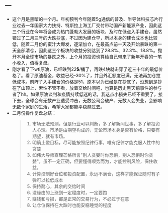 ## 一 ##

* 这个月是黑暗的一个月。年初预判今年随着5g通信的普及、半导体科技芯片行业过去一年国家大力扶持、特斯拉上海工厂交付带动国产新能源产业，因此这三个行业在今年将会成为热门蓬勃大发展的板块，及时在低点入手建仓，虽然错过了二月三号的大跌抄底，不过因为建仓早，所以本身的建仓成本也比较低，随着二月份的蜜汁大爆发，逐渐加仓，在最高点前一天及开始暴跌的第一天全部清仓，因此这三个板块的收益分别达到了28.8%、32.3%、18.8%。抛开本月全球市场的暴跌之外，上个月的投资也算给自己带来了新年开春的一笔小收入，值得复盘。
* 刚才看了下wti原油，已经跌到22💲/桶了，再跌4块就击穿了近三十年的最低价格了。看了原油基金，收益已经-30%了，并且外汇额度已满，无法再加仓拉低成本。前阵子入手建仓的价格是51，原本以为已经是在抄底了，没想到是抄在了山顶上，索性不管不看，放着交给时间吧，也算是历史黑天鹅事件的参与者了hh。如果原油谈判和疫情持续低迷的话，我这点小损失已经不重要了，接下去，全球会有无数产业遭受冲击，无数公司会破产、无数人会失业，会影响无数个家庭的生活，希望大家都能平稳熬过去。
* 二月份操作复盘总结：
  > 1. 市场无法预测，但是行业可以判断，多了解新闻世事，多了解投资人心理。市场是由期望构成的，无论市场本身是否有价格，只要有期望，就有市场。
  > 2. 明确止盈目标，尽可能按照纪律行事，唯有纪律才能克服人性中的贪婪
  > 3. 如伟大导师查理芒格所言"别人贪婪时你恐惧，别人恐惧时你贪婪"，虽不一定正确，但要懂得顺势而为，才能控制风险，保住收益。
  > 4. 计算控制好仓位和投资配置，永远不满仓，这样才能保证随时有子弹可以拉低成本
  > 5. 保持耐心，其余的交给时间
  > 6. 没缘由的上涨到一定程度时，一定要跑
  > 7. 赚钱和亏损，都是正常的交易行为，不必过于在意
  > 8. 让仓位保持在大跌时也能安稳睡觉的程度

